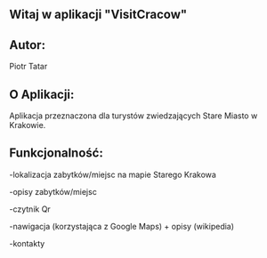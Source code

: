 ## Witaj w aplikacji "VisitCracow"

## Autor:
Piotr Tatar

## O Aplikacji:
Aplikacja przeznaczona dla turystów zwiedzających Stare Miasto w Krakowie. 

## Funkcjonalność:
-lokalizacja zabytków/miejsc na mapie Starego Krakowa

-opisy zabytków/miejsc

-czytnik Qr

-nawigacja (korzystająca z Google Maps) + opisy (wikipedia)

-kontakty
